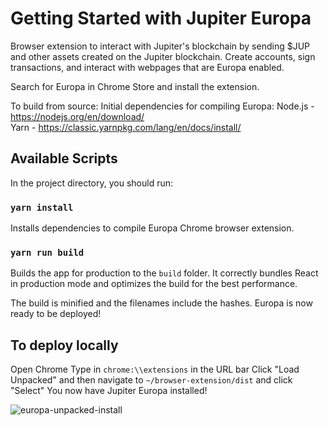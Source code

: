 # Getting Started with Jupiter Europa
Browser extension to interact with Jupiter's blockchain by sending $JUP and other assets created on the Jupiter blockchain. Create accounts, sign transactions, and interact with webpages that are Europa enabled.

Search for Europa in Chrome Store and install the extension.

To build from source: 
Initial dependencies for compiling Europa: 
Node.js - https://nodejs.org/en/download/  
Yarn - https://classic.yarnpkg.com/lang/en/docs/install/

## Available Scripts

In the project directory, you should run:

### `yarn install`

Installs dependencies to compile Europa Chrome browser extension.

### `yarn run build`

Builds the app for production to the `build` folder. 
It correctly bundles React in production mode and optimizes the build for the best performance.

The build is minified and the filenames include the hashes. 
Europa is now ready to be deployed! 

## To deploy locally
Open Chrome 
Type in `chrome:\\extensions` in the URL bar 
Click "Load Unpacked" and then navigate to `~/browser-extension/dist` and click "Select" 
You now have Jupiter Europa installed! 

![europa-unpacked-install](https://user-images.githubusercontent.com/205676/134444963-cf249f06-4d30-419d-8ce7-1cce7ba7118e.jpg)
